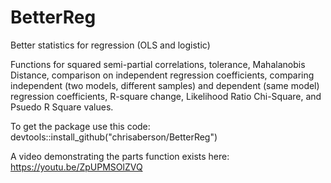 # BetterReg
Better statistics for regression (OLS and logistic)

Functions for squared semi-partial correlations, tolerance, Mahalanobis Distance, comparison on independent regression coefficients, comparing independent (two models, different samples) and dependent (same model) regression coefficients, R-square change, Likelihood Ratio Chi-Square, and Psuedo R Square values.

To get the package use this code:
devtools::install_github("chrisaberson/BetterReg") 

A video demonstrating the parts function exists here: https://youtu.be/ZpUPMSOlZVQ

